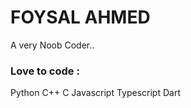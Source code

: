 
# FOYSAL AHMED

A very Noob Coder..

### Love to code :
Python
C++
C
Javascript
Typescript
Dart




